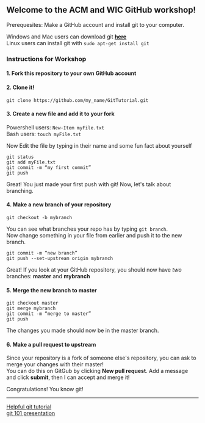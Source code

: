 ## Welcome to the ACM and WIC GitHub workshop!

Prerequesites: Make a GitHub account and install git to your computer.

Windows and Mac users can download git **[here](https://git-scm.com/)**  
Linux users can install git with `sudo apt-get install git`

### Instructions for Workshop

#### 1. Fork this repository to your own GitHub account

#### 2. Clone it!

```
git clone https://github.com/my_name/GitTutorial.git
```

#### 3. Create a new file and add it to your fork

Powershell users: `New-Item myFile.txt`  
Bash users: `touch myFile.txt`

Now Edit the file by typing in their name and some fun fact about yourself

```
git status
git add myFile.txt
git commit -m “my first commit”
git push
```

Great! You just made your first push with git! Now, let's talk about branching.

#### 4. Make a new branch of your repository

```
git checkout -b mybranch
```
You can see what branches your repo has by typing `git branch`.  
Now change something in your file from earlier and push it to the new branch.

```
git commit -m “new branch”
git push --set-upstream origin mybranch
```

Great! If you look at your GitHub repository, you should now have *two* branches: **master** and **mybranch**

#### 5. Merge the new branch to master

```
git checkout master 
git merge mybranch
git commit -m “merge to master”
git push
```

The changes you made should now be in the master branch.

#### 6. Make a pull request to upstream

Since your repository is a fork of someone else's repository, you can ask to merge your changes with their master!  
You can do this on GitGub by clicking **New pull request**. Add a message and click **submit**, then I can accept and merge it!

Congratulations! You know git!

---

[Helpful git tutorial](https://github.com/Rafase282/MyFCCWiki/blob/master/Back-End-Development-Certification/Git/Lesson-Save-your-Code-Revisions-Forever-with-Git.md)  
[git 101 presentation](https://drive.google.com/open?id=1tyiOKLQVVEwVtHhDUOF-Wli4dZYBR7r5GwrPSvAy8BE)
